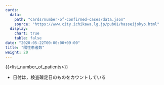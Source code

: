 ```yaml
---
cards:
  data:
    path: "cards/number-of-confirmed-cases/data.json"
    source: "https://www.city.ichikawa.lg.jp/pub01/hasseijokyo.html"
  display:
    chart: true
    table: false
date: "2020-05-22T00:00:00+09:00"
title: "陽性患者数"
weight: 20
---
```


{{<list_number_of_patients>}}

- 日付は，検査確定日のものをカウントしている
